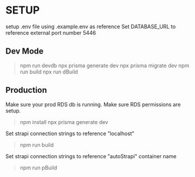 # SETUP

setup .env file using .example.env as reference
Set DATABASE_URL to reference external port number 5446

## Dev Mode

> npm run devdb
> npx prisma generate dev
> npx prisma migrate dev
> npm run build
> npx run dBuild

## Production

Make sure your prod RDS db is running.
Make sure RDS permissions are setup.

> npm install
> npx prisma generate dev

Set strapi connection strings to reference "localhost"


> npm run build

Set strapi connection strings to reference "autoStrapi" container name

> npm run pBuild
